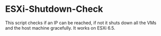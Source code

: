# ESXi-Shutdown-Check
This script checks if an IP can be reached, if not it shuts down all the VMs and the host machine gracefully. It works on ESXi 6.5.
